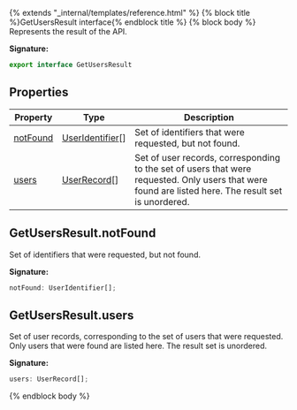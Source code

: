 {% extends "_internal/templates/reference.html" %}
{% block title %}GetUsersResult interface{% endblock title %}
{% block body %}
Represents the result of the  API.

<b>Signature:</b>

```typescript
export interface GetUsersResult 
```

## Properties

|  Property | Type | Description |
|  --- | --- | --- |
|  [notFound](./firebase-admin.auth.getusersresult.md#getusersresultnotfound) | [UserIdentifier](./firebase-admin.auth.md#useridentifier)<!-- -->\[\] | Set of identifiers that were requested, but not found. |
|  [users](./firebase-admin.auth.getusersresult.md#getusersresultusers) | [UserRecord](./firebase-admin.auth.userrecord.md#userrecord_class)<!-- -->\[\] | Set of user records, corresponding to the set of users that were requested. Only users that were found are listed here. The result set is unordered. |

## GetUsersResult.notFound

Set of identifiers that were requested, but not found.

<b>Signature:</b>

```typescript
notFound: UserIdentifier[];
```

## GetUsersResult.users

Set of user records, corresponding to the set of users that were requested. Only users that were found are listed here. The result set is unordered.

<b>Signature:</b>

```typescript
users: UserRecord[];
```
{% endblock body %}
